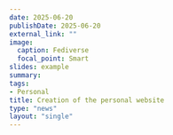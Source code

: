 ```yaml
---
date: 2025-06-20
publishDate: 2025-06-20
external_link: ""
image:
  caption: Fediverse
  focal_point: Smart
slides: example
summary:
tags:
- Personal
title: Creation of the personal website
type: "news"
layout: "single"
---
```

